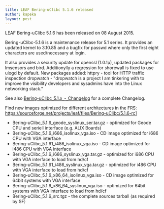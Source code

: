 ```yaml
---
title: LEAF Bering-uClibc 5.1.6 released
author: kapeka
layout: post
---
```

LEAF Bering-uClibc 5.1.6 has been released on 08 August 2015.

Bering-uClibc-5.1.6 is a maintenance release for 5.1 series. It provides an updated kernel to 3.10.85 and a bugfix for passwd
where only the first eight characters are used/necessary at login. 

It also provides a security update for openssl (1.0.1p), updated packages for lmsensors and bird. 
Additionylly a regression for shorewall is fixed to use ulogd by default. 
New packages added: 
httpry - tool for HTTP traffic inspection 
dropwatch - "dropwatch is a project I am tinkering with to improve the visibility developers 
and sysadmins have into the Linux networking stack."

See also
<a href="{{ site.buc_wiki_url }}/Bering-uClibc_5.1.x_-_Changelog">Bering-uClibc_5.1.x_-_Changelog</a>
for a complete Changelog.

<p>Find new images optimized for different architectures in the FRS:
<a href="https://sourceforge.net/projects/leaf/files/">https://sourceforge.net/projects/leaf/files/Bering-uClibc/5.1.6-rc1</a>
<ul>
<li>Bering-uClibc_5.1.6_geode_syslinux_ser.tar.gz - optimized for Geode CPU and seriell interface (e.g. ALIX Boards) </li>

<li>Bering-uClibc_5.1.6_i686_isolinux_vga.iso - CD image optimized for i686 CPU with VGA interface</li>

<li>Bering-uClibc_5.1.61_i486_isolinux_vga.iso - CD image optimized for i486 CPU with VGA interface</li>

<li>Bering-uClibc_5.1.6_i686_syslinux_vga.tar.gz - optimized for i686 CPU with VGA interface to load from hd/cf</li>

<li>Bering-uClibc_5.1.61_i486_syslinux_vga.tar.gz - optimized for i486 CPU with VGA interface to load from hd/cf</li>

<li>Bering-uClibc_5.1.6_x86_64_isolinux_vga.iso - CD image optimized for 64bit systems  with VGA interface</li>

<li>Bering-uClibc_5.1.6_x86_64_syslinux_vga.iso - optimized for
64bit systems  with VGA interface to load from hd/cf</li>

<li>Bering-uClibc_5.1.6_src.tgz - the complete sources tarball (as
required by SF)</li>
</ul>
